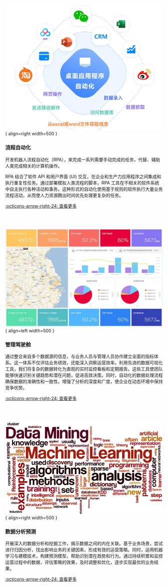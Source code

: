 <div class="result" markdown>

![Image title](assets/images/rpa-1.png){ align=right width=500 }

### **流程自动化**

开发机器人流程自动化（RPA），来完成一系列需要手动完成的任务，代替、辅助人类完成相关的计算机操作。

RPA 结合了软件 API 和用户界面 (UI) 交互，在企业和生产力应用程序之间集成和执行重复性任务。通过部署模拟人类流程的脚本，RPA 工具在不相关的软件系统中自主执行各种活动和事务。这种形式的自动化使用基于规则的软件执行大量业务流程活动，从而使人力资源腾出时间优先处理更复杂的任务。

[:octicons-arrow-right-24: 查看更多](rpa/index.md)

</div>

<br>
<br>

<div class="result" markdown>

![Image title](assets/images/bi-1.jpg){ align=left width=500 }

### **管理驾驶舱**

通过整合来自多个数据源的信息，与业务人员与管理人员协作建立全面的指标体系。这一体系不仅评估业务绩效，还能深入洞察运营效率。利用先进的数据可视化工具，我们将复杂的数据转化为直观的实时监控看板和定期报告。这些工具使团队能够快速识别关键趋势和潜在问题，促进高效决策。同时，自动化的数据处理流程确保数据的准确性和一致性，增强了分析的深度和广度，使企业在动态环境中保持竞争优势。

[:octicons-arrow-right-24: 查看更多](kpi/index.md)

</div>

<br>
<br>

<div class="result" markdown>

![Image title](assets/images/analysis-1.png){ align=right width=500 }

### **数据分析预测**

开展深入的数据分析和挖掘工作，揭示数据之间的内在关联。基于业务场景，尝试进行归因分析，找出影响业务的关键因素，形成有效的运营策略。同时，运用机器学习与建模技术，构建预测模型，帮助识别潜在趋势和行为。通过持续积累和监控运营过程中的数据，评估策略的效果，及时调整和优化，逐步实现最优的业务结果。

[:octicons-arrow-right-24: 查看更多](kpi/analysis.md)

</div>